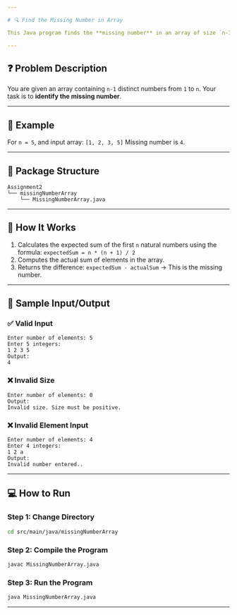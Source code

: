 ```yaml
---

# 🔍 Find the Missing Number in Array

This Java program finds the **missing number** in an array of size `n-1` that should contain all integers from `1` to `n`.

---
```


## ❓ Problem Description

You are given an array containing `n-1` distinct numbers from `1` to `n`.
Your task is to **identify the missing number**.

---

## 🧠 Example

For `n = 5`, and input array: `[1, 2, 3, 5]`
Missing number is `4`.

---

## 📂 Package Structure

```
Assignment2  
└── missingNumberArray  
    └── MissingNumberArray.java
```

---

## 🚀 How It Works

1. Calculates the expected sum of the first `n` natural numbers using the formula:
   `expectedSum = n * (n + 1) / 2`
2. Computes the actual sum of elements in the array.
3. Returns the difference: `expectedSum - actualSum` → This is the missing number.

---

## 🧾 Sample Input/Output

### ✅ Valid Input

```
Enter number of elements: 5
Enter 5 integers:
1 2 3 5
Output:
4
```

### ❌ Invalid Size

```
Enter number of elements: 0
Output:
Invalid size. Size must be positive.
```

### ❌ Invalid Element Input

```
Enter number of elements: 4
Enter 4 integers:
1 2 a
Output:
Invalid number entered..
```

---

## 💻 How to Run

### **Step 1: Change Directory**

```bash
cd src/main/java/missingNumberArray
```

### **Step 2: Compile the Program**

```bash
javac MissingNumberArray.java
```

### **Step 3: Run the Program**

```bash
java MissingNumberArray.java
```

---
